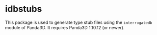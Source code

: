 # idbstubs

This package is used to generate type stub files using the `interrogatedb`
module of Panda3D. It requires Panda3D 1.10.12 (or newer).
